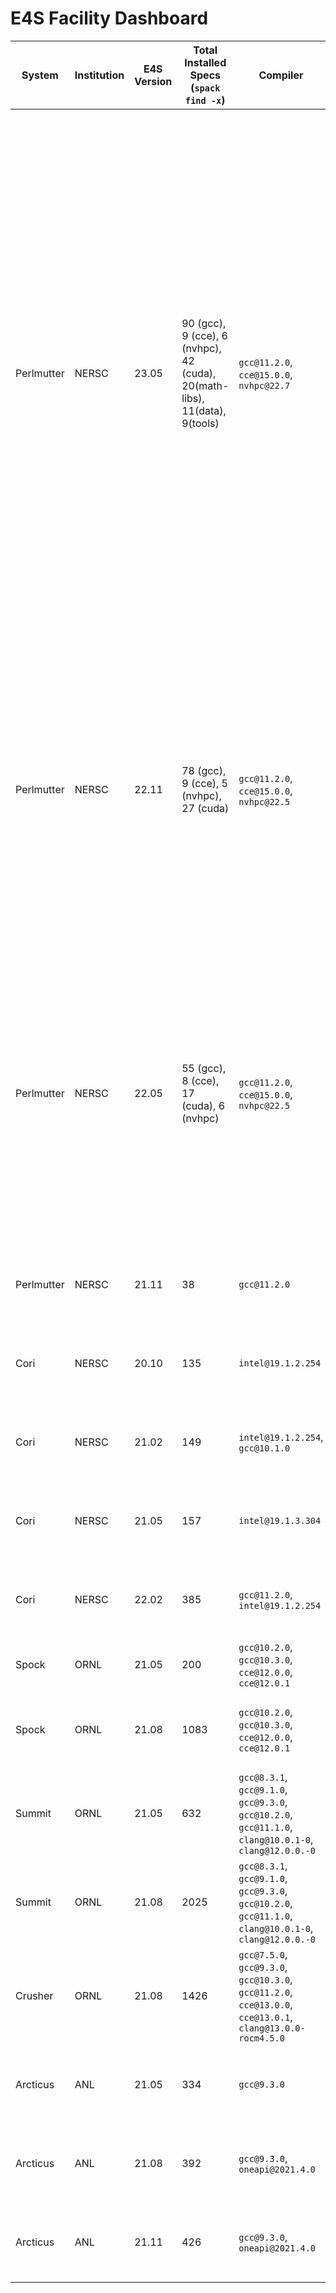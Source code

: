 # E4S Facility Dashboard


System  | Institution | E4S Version          | Total Installed Specs (`spack find -x`)                                   | Compiler                                                                                                   | Spack Commit or branch                                                                                                              | Spack.yaml                                                                                                                                                                                                                                                                                                                                                                                                                                                                                                                                                                                                                                                                                                                                                                                                                                                                                                                                                                                                                                                                                                                                                                                                                                                                                                                                                         | `spack find` File                                                                                                                                                                                                                                                                                                                                                                                                                                                                                                                                                                                                                                                                                                                                                                                                                                                                                                                                                                                                                                                                                                                                                                                         |
------- | ----------- | -------------------- |---------------------------------------------------------------------------|------------------------------------------------------------------------------------------------------------|-------------------------------------------------------------------------------------------------------------------------------------|--------------------------------------------------------------------------------------------------------------------------------------------------------------------------------------------------------------------------------------------------------------------------------------------------------------------------------------------------------------------------------------------------------------------------------------------------------------------------------------------------------------------------------------------------------------------------------------------------------------------------------------------------------------------------------------------------------------------------------------------------------------------------------------------------------------------------------------------------------------------------------------------------------------------------------------------------------------------------------------------------------------------------------------------------------------------------------------------------------------------------------------------------------------------------------------------------------------------------------------------------------------------------------------------------------------------------------------------------------------------|-----------------------------------------------------------------------------------------------------------------------------------------------------------------------------------------------------------------------------------------------------------------------------------------------------------------------------------------------------------------------------------------------------------------------------------------------------------------------------------------------------------------------------------------------------------------------------------------------------------------------------------------------------------------------------------------------------------------------------------------------------------------------------------------------------------------------------------------------------------------------------------------------------------------------------------------------------------------------------------------------------------------------------------------------------------------------------------------------------------------------------------------------------------------------------------------------------------|
Perlmutter | NERSC| 23.05 | 90 (gcc), 9 (cce), 6 (nvhpc), 42 (cuda), 20(math-libs), 11(data), 9(tools)| `gcc@11.2.0`, `cce@15.0.0`, `nvhpc@22.7`                                                                   | [https://github.com/spack/spack/tree/e4s-23.05](https://github.com/spack/spack/tree/e4s-23.05)                                      | [https://github.com/spack/spack-configs/blob/main/NERSC/perlmutter/e4s-23.05/prod/gcc/spack.yaml](https://github.com/spack/spack-configs/blob/main/NERSC/perlmutter/e4s-23.05/prod/gcc/spack.yaml)<br>[https://github.com/spack/spack-configs/blob/main/NERSC/perlmutter/e4s-23.05/prod/cce/spack.yaml](https://github.com/spack/spack-configs/blob/main/NERSC/perlmutter/e4s-23.05/prod/cce/spack.yaml)<br> [https://github.com/spack/spack-configs/blob/main/NERSC/perlmutter/e4s-23.05/prod/nvhpc/spack.yaml](https://github.com/spack/spack-configs/blob/main/NERSC/perlmutter/e4s-23.05/prod/nvhpc/spack.yaml)<br> [https://github.com/spack/spack-configs/blob/main/NERSC/perlmutter/e4s-23.05/prod/cuda/spack.yaml](https://github.com/spack/spack-configs/blob/main/NERSC/perlmutter/e4s-23.05/prod/cuda/spack.yaml)<br> [https://github.com/spack/spack-configs/blob/main/NERSC/perlmutter/e4s-23.05/prod/math-libs/spack.yaml](https://github.com/spack/spack-configs/blob/main/NERSC/perlmutter/e4s-23.05/prod/math-libs/spack.yaml) <br> [https://github.com/spack/spack-configs/blob/main/NERSC/perlmutter/e4s-23.05/prod/data/spack.yaml](https://github.com/spack/spack-configs/blob/main/NERSC/perlmutter/e4s-23.05/prod/data/spack.yaml)<br>[https://github.com/spack/spack-configs/blob/main/NERSC/perlmutter/e4s-23.05/prod/tools/spack.yaml](https://github.com/spack/spack-configs/blob/main/NERSC/perlmutter/e4s-23.05/prod/tools/spack.yaml) | [https://github.com/spack/spack-configs/blob/main/NERSC/perlmutter/e4s-23.05/gcc.txt](https://github.com/spack/spack-configs/blob/main/NERSC/perlmutter/e4s-23.05/gcc.txt)<br> [https://github.com/spack/spack-configs/blob/main/NERSC/perlmutter/e4s-23.05/cce.txt](https://github.com/spack/spack-configs/blob/main/NERSC/perlmutter/e4s-23.05/cce.txt)<br> [https://github.com/spack/spack-configs/blob/main/NERSC/perlmutter/e4s-23.05/nvhpc.txt](https://github.com/spack/spack-configs/blob/main/NERSC/perlmutter/e4s-23.05/nvhpc.txt)<br> [https://github.com/spack/spack-configs/blob/main/NERSC/perlmutter/e4s-23.05/cuda.txt](https://github.com/spack/spack-configs/blob/main/NERSC/perlmutter/e4s-23.05/cuda.txt)<br> [https://github.com/spack/spack-configs/blob/main/NERSC/perlmutter/e4s-23.05/math-libs.txt](https://github.com/spack/spack-configs/blob/main/NERSC/perlmutter/e4s-23.05/math-libs.txt) <br> [https://github.com/spack/spack-configs/blob/main/NERSC/perlmutter/e4s-23.05/data.txt](https://github.com/spack/spack-configs/blob/main/NERSC/perlmutter/e4s-23.05/data.txt) <br> [https://github.com/spack/spack-configs/blob/main/NERSC/perlmutter/e4s-23.05/tools.txt](https://github.com/spack/spack-configs/blob/main/NERSC/perlmutter/e4s-23.05/tools.txt) |
Perlmutter | NERSC | 22.11 | 78 (gcc), 9 (cce), 5 (nvhpc), 27 (cuda)                                   | `gcc@11.2.0`, `cce@15.0.0`, `nvhpc@22.5`                                                                   | [https://github.com/spack/spack/tree/e4s-22.11](https://github.com/spack/spack/tree/e4s-22.11)                                      | [https://github.com/spack/spack-configs/blob/main/NERSC/perlmutter/e4s-22.11/prod/gcc/spack.yaml](https://github.com/spack/spack-configs/blob/main/NERSC/perlmutter/e4s-22.11/prod/gcc/spack.yaml)<br>[https://github.com/spack/spack-configs/blob/main/NERSC/perlmutter/e4s-22.11/prod/cce/spack.yaml](https://github.com/spack/spack-configs/blob/main/NERSC/perlmutter/e4s-22.11/prod/cce/spack.yaml)<br> [https://github.com/spack/spack-configs/blob/main/NERSC/perlmutter/e4s-22.11/prod/nvhpc/spack.yaml](https://github.com/spack/spack-configs/blob/main/NERSC/perlmutter/e4s-22.11/prod/nvhpc/spack.yaml)<br> [https://github.com/spack/spack-configs/blob/main/NERSC/perlmutter/e4s-22.11/prod/cuda/spack.yaml](https://github.com/spack/spack-configs/blob/main/NERSC/perlmutter/e4s-22.11/prod/cuda/spack.yaml)                                                                                                                                                                                                                                                                                                                                                                                                                                                                                                                                       | [https://github.com/spack/spack-configs/blob/main/NERSC/perlmutter/e4s-22.11/gcc.txt](https://github.com/spack/spack-configs/blob/main/NERSC/perlmutter/e4s-22.11/gcc.txt)<br> [https://github.com/spack/spack-configs/blob/main/NERSC/perlmutter/e4s-22.11/cce.txt](https://github.com/spack/spack-configs/blob/main/NERSC/perlmutter/e4s-22.11/cce.txt)<br> [https://github.com/spack/spack-configs/blob/main/NERSC/perlmutter/e4s-22.11/nvhpc.txt](https://github.com/spack/spack-configs/blob/main/NERSC/perlmutter/e4s-22.11/nvhpc.txt)<br> [https://github.com/spack/spack-configs/blob/main/NERSC/perlmutter/e4s-22.11/cuda.txt](https://github.com/spack/spack-configs/blob/main/NERSC/perlmutter/e4s-22.11/cuda.txt)                                                                                                                                                                                                                                                                                                                                                                                                                                                                             
Perlmutter | NERSC | 22.05 | 55 (gcc), 8 (cce), 17 (cuda), 6 (nvhpc)                                   | `gcc@11.2.0`, `cce@15.0.0`, `nvhpc@22.5`                                                                   | [https://github.com/spack/spack/tree/e4s-22.05](https://github.com/spack/spack/tree/e4s-22.05)                                      | [https://github.com/spack/spack-configs/blob/main/NERSC/perlmutter/e4s-22.05/prod/gcc/spack.yaml](https://github.com/spack/spack-configs/blob/main/NERSC/perlmutter/e4s-22.05/prod/gcc/spack.yaml)<br>[https://github.com/spack/spack-configs/blob/main/NERSC/perlmutter/e4s-22.05/prod/cce/spack.yaml](https://github.com/spack/spack-configs/blob/main/NERSC/perlmutter/e4s-22.05/prod/cce/spack.yaml)<br> [https://github.com/spack/spack-configs/blob/main/NERSC/perlmutter/e4s-22.05/prod/nvhpc/spack.yaml](https://github.com/spack/spack-configs/blob/main/NERSC/perlmutter/e4s-22.05/prod/nvhpc/spack.yaml)<br> [https://github.com/spack/spack-configs/blob/main/NERSC/perlmutter/e4s-22.05/prod/cuda/spack.yaml](https://github.com/spack/spack-configs/blob/main/NERSC/perlmutter/e4s-22.05/prod/cuda/spack.yaml)                                                                                                                                                                                                                                                                                                                                                                                                                                                                                                                                       | [https://github.com/spack/spack-configs/blob/main/NERSC/perlmutter/e4s-22.05/gcc.txt](https://github.com/spack/spack-configs/blob/main/NERSC/perlmutter/e4s-22.05/gcc.txt)<br> [https://github.com/spack/spack-configs/blob/main/NERSC/perlmutter/e4s-22.05/cce.txt](https://github.com/spack/spack-configs/blob/main/NERSC/perlmutter/e4s-22.05/cce.txt)<br> [https://github.com/spack/spack-configs/blob/main/NERSC/perlmutter/e4s-22.05/nvhpc.txt](https://github.com/spack/spack-configs/blob/main/NERSC/perlmutter/e4s-22.05/nvhpc.txt)<br> [https://github.com/spack/spack-configs/blob/main/NERSC/perlmutter/e4s-22.05/cuda.txt](https://github.com/spack/spack-configs/blob/main/NERSC/perlmutter/e4s-22.05/cuda.txt)                                                                                                                                                                                                                                                                                                                                                                                                                                                                             |
Perlmutter | NERSC | 21.11 | 38                                                                        | `gcc@11.2.0`                                                                                               | [https://github.com/spack/spack/tree/e4s-21.11](https://github.com/spack/spack/tree/e4s-21.11)                                      | [https://github.com/spack/spack-configs/blob/main/NERSC/perlmutter/e4s-21.11/spack.yaml](https://github.com/spack/spack-configs/blob/main/NERSC/perlmutter/e4s-21.11/spack.yaml)                                                                                                                                                                                                                                                                                                                                                                                                                                                                                                                                                                                                                                                                                                                                                                                                                                                                                                                                                                                                                                                                                                                                                                                   | [https://github.com/spack/spack-configs/blob/main/NERSC/perlmutter/e4s-21.11/e4s-21.11.txt](https://github.com/spack/spack-configs/blob/main/NERSC/perlmutter/e4s-21.11/e4s-21.11.txt)                                                                                                                                                                                                                                                                                                                                                                                                                                                                                                                                                                                                                                                                                                                                                                                                                                                                                                                                                                                                                    
Cori | NERSC  | 20.10 | 135                                                                       | `intel@19.1.2.254`                                                                                         | [e1e0bbb4cbe11a3f0d7e50466ffa86071ee653b7](https://github.com/spack/spack/commit/e1e0bbb4cbe11a3f0d7e50466ffa86071ee653b7)          | [https://github.com/spack/spack-configs/blob/master/NERSC/cori/e4s-20.10/spack.yaml](https://github.com/spack/spack-configs/blob/master/NERSC/cori/e4s-20.10/spack.yaml)                                                                                                                                                                                                                                                                                                                                                                                                                                                                                                                                                                                                                                                                                                                                                                                                                                                                                                                                                                                                                                                                                                                                                                                           | [https://github.com/spack/spack-configs/blob/master/NERSC/cori/e4s-20.10/e4s-20.10.txt](https://github.com/spack/spack-configs/blob/master/NERSC/cori/e4s-20.10/e4s-20.10.txt)                                                                                                                                                                                                                                                                                                                                                                                                                                                                                                                                                                                                                                                                                                                                                                                                                                                                                                                                                                                                                            
Cori | NERSC | 21.02 | 149                                                                       | `intel@19.1.2.254`, `gcc@10.1.0`                                                                           | [b56d65fce5f4743a23399f0cde006bed1b52d53d](https://github.com/spack/spack/commit/b56d65fce5f4743a23399f0cde006bed1b52d53d)          | [https://github.com/spack/spack-configs/blob/main/NERSC/cori/e4s-21.02/spack.yaml](https://github.com/spack/spack-configs/blob/main/NERSC/cori/e4s-21.02/spack.yaml)                                                                                                                                                                                                                                                                                                                                                                                                                                                                                                                                                                                                                                                                                                                                                                                                                                                                                                                                                                                                                                                                                                                                                                                               | [https://github.com/spack/spack-configs/blob/main/NERSC/cori/e4s-21.02/e4s-21.02.txt](https://github.com/spack/spack-configs/blob/main/NERSC/cori/e4s-21.02/e4s-21.02.txt)                                                                                                                                                                                                                                                                                                                                                                                                                                                                                                                                                                                                                                                                                                                                                                                                                                                                                                                                                                                                                                
Cori | NERSC | 21.05 | 157                                                                       | `intel@19.1.3.304`                                                                                         | [https://github.com/spack/spack/tree/e4s-21.05](https://github.com/spack/spack/tree/e4s-21.05)                                      | [https://github.com/spack/spack-configs/blob/main/NERSC/cori/e4s-21.05/spack.yaml](https://github.com/spack/spack-configs/blob/main/NERSC/cori/e4s-21.05/spack.yaml)                                                                                                                                                                                                                                                                                                                                                                                                                                                                                                                                                                                                                                                                                                                                                                                                                                                                                                                                                                                                                                                                                                                                                                                               | [https://github.com/spack/spack-configs/blob/main/NERSC/cori/e4s-21.05/e4s-21.05.txt](https://github.com/spack/spack-configs/blob/main/NERSC/cori/e4s-21.05/e4s-21.05.txt)                                                                                                                                                                                                                                                                                                                                                                                                                                                                                                                                                                                                                                                                                                                                                                                                                                                                                                                                                                                                                                
Cori | NERSC | 22.02 | 385                                                                       | `gcc@11.2.0`, `intel@19.1.2.254`                                                                           | [https://github.com/spack/spack/tree/e4s-22.02](https://github.com/spack/spack/tree/e4s-22.02)                                      | [https://github.com/spack/spack-configs/blob/main/NERSC/cori/e4s-22.02/spack.yaml](https://github.com/spack/spack-configs/blob/main/NERSC/cori/e4s-22.02/spack.yaml)                                                                                                                                                                                                                                                                                                                                                                                                                                                                                                                                                                                                                                                                                                                                                                                                                                                                                                                                                                                                                                                                                                                                                                                               | [https://github.com/spack/spack-configs/blob/main/NERSC/cori/e4s-22.02/e4s-22.02.txt](https://github.com/spack/spack-configs/blob/main/NERSC/cori/e4s-22.02/e4s-22.02.txt)                                                                                                                                                                                                                                                                                                                                                                                                                                                                                                                                                                                                                                                                                                                                                                                                                                                                                                                                                                                                                                
Spock  | ORNL | 21.05 | 200                                                                       | `gcc@10.2.0`, `gcc@10.3.0`, `cce@12.0.0`, `cce@12.0.1`                                                     | [v0.16.1](https://github.com/spack/spack/tree/v0.16.1)                                                                              |                                                                                                                                                                                                                                                                                                                                                                                                                                                                                                                                                                                                                                                                                                                                                                                                                                                                                                                                                                                                                                                                                                                                                                                                                                                                                                                                                                    |
Spock  | ORNL | 21.08 | 1083                                                                      | `gcc@10.2.0`, `gcc@10.3.0`, `cce@12.0.0`, `cce@12.0.1`                                                     | [v0.16.3](https://github.com/spack/spack/tree/v0.16.3)                                                                              | [https://github.com/spack/spack-configs/blob/main/OLCF/spock/spack.yaml](https://github.com/spack/spack-configs/blob/main/OLCF/spock/spack.yaml)                                                                                                                                                                                                                                                                                                                                                                                                                                                                                                                                                                                                                                                                                                                                                                                                                                                                                                                                                                                                                                                                                                                                                                                                                   | [https://github.com/spack/spack-configs/blob/main/OLCF/spock/e4s-21.08.txt](https://github.com/spack/spack-configs/blob/main/OLCF/spock/e4s-21.08.txt)                                                                                                                                                                                                                                                                                                                                                                                                                                                                                                                                                                                                                                                                                                                                                                                                                                                                                                                                                                                                                                                    
Summit | ORNL | 21.05 | 632                                                                       | `gcc@8.3.1`, `gcc@9.1.0`, `gcc@9.3.0`, `gcc@10.2.0`, `gcc@11.1.0`, `clang@10.0.1-0`, `clang@12.0.0.-0`     |                                                                                                                                     |                                                                                                                                                                                                                                                                                                                                                                                                                                                                                                                                                                                                                                                                                                                                                                                                                                                                                                                                                                                                                                                                                                                                                                                                                                                                                                                                                                    |
Summit | ORNL | 21.08 | 2025                                                                      | `gcc@8.3.1`, `gcc@9.1.0`, `gcc@9.3.0`, `gcc@10.2.0`, `gcc@11.1.0`, `clang@10.0.1-0`, `clang@12.0.0.-0`     | 0.16.2-4678-9effe1400f                                                                                                              | [https://github.com/spack/spack-configs/blob/main/OLCF/summit/spack.yaml](https://github.com/spack/spack-configs/blob/main/OLCF/summit/spack.yaml)                                                                                                                                                                                                                                                                                                                                                                                                                                                                                                                                                                                                                                                                                                                                                                                                                                                                                                                                                                                                                                                                                                                                                                                                                 | [https://github.com/spack/spack-configs/blob/main/OLCF/summit/e4s-21.08.txt](https://github.com/spack/spack-configs/blob/main/OLCF/summit/e4s-21.08.txt)                                                                                                                                                                                                                                                                                                                                                                                                                                                                                                                                                                                                                                                                                                                                                                                                                                                                                                                                                                                                                                                  
Crusher | ORNL | 21.08 | 1426                                                                      | `gcc@7.5.0`, `gcc@9.3.0`, `gcc@10.3.0`, `gcc@11.2.0`, `cce@13.0.0`, `cce@13.0.1`, `clang@13.0.0-rocm4.5.0` | [0add25a508f7b78a5a7ea5a6129388a6ed29a993](https://github.com/mpbelhorn/olcf-spack/commit/0add25a508f7b78a5a7ea5a6129388a6ed29a993) | [https://github.com/spack/spack-configs/blob/main/OLCF/crusher/spack.yaml](https://github.com/spack/spack-configs/blob/main/OLCF/crusher/spack.yaml)                                                                                                                                                                                                                                                                                                                                                                                                                                                                                                                                                                                                                                                                                                                                                                                                                                                                                                                                                                                                                                                                                                                                                                                                               | [https://github.com/spack/spack-configs/blob/main/OLCF/crusher/e4s-21.08.txt](https://github.com/spack/spack-configs/blob/main/OLCF/crusher/e4s-21.08.txt)                                                                                                                                                                                                                                                                                                                                                                                                                                                                                                                                                                                                                                                                                                                                                                                                                                                                                                                                                                                                                                                
Arcticus | ANL | 21.05 | 334                                                                       | `gcc@9.3.0`                                                                                                | [https://github.com/spack/spack/tree/e4s-21.05](https://github.com/spack/spack/tree/e4s-21.05)                                      | [https://github.com/spack/spack-configs/blob/main/ANL/JLSE/Arcticus/E4S-21.05/spack.yaml](https://github.com/spack/spack-configs/blob/main/ANL/JLSE/Arcticus/E4S-21.05/spack.yaml)                                                                                                                                                                                                                                                                                                                                                                                                                                                                                                                                                                                                                                                                                                                                                                                                                                                                                                                                                                                                                                                                                                                                                                                 | [https://github.com/spack/spack-configs/blob/main/ANL/JLSE/Arcticus/E4S-21.05/e4s-21.05.txt](https://github.com/spack/spack-configs/blob/main/ANL/JLSE/Arcticus/E4S-21.05/e4s-21.05.txt)                                                                                                                                                                                                                                                                                                                                                                                                                                                                                                                                                                                                                                                                                                                                                                                                                                                                                                                                                                                                                  
Arcticus | ANL | 21.08 | 392                                                                       | `gcc@9.3.0`, `oneapi@2021.4.0`                                                                             | [https://github.com/spack/spack/tree/e4s-21.08](https://github.com/spack/spack/tree/e4s-21.08)                                      | [https://github.com/spack/spack-configs/blob/main/ANL/JLSE/Arcticus/E4S-21.08/prod/spack.yaml](https://github.com/spack/spack-configs/blob/main/ANL/JLSE/Arcticus/E4S-21.08/prod/spack.yaml)                                                                                                                                                                                                                                                                                                                                                                                                                                                                                                                                                                                                                                                                                                                                                                                                                                                                                                                                                                                                                                                                                                                                                                       | [https://github.com/spack/spack-configs/blob/main/ANL/JLSE/Arcticus/E4S-21.08/e4s-21.08.txt](https://github.com/spack/spack-configs/blob/main/ANL/JLSE/Arcticus/E4S-21.08/e4s-21.08.txt)                                                                                                                                                                                                                                                                                                                                                                                                                                                                                                                                                                                                                                                                                                                                                                                                                                                                                                                                                                                                                  
Arcticus | ANL | 21.11 | 426                                                                       | `gcc@9.3.0`, `oneapi@2021.4.0`                                                                             | [https://github.com/spack/spack/tree/e4s-21.11](https://github.com/spack/spack/tree/e4s-21.11)                                      | [https://github.com/spack/spack-configs/blob/main/ANL/JLSE/Arcticus/E4S-21.11/prod/spack.yaml](https://github.com/spack/spack-configs/blob/main/ANL/JLSE/Arcticus/E4S-21.11/prod/spack.yaml)                                                                                                                                                                                                                                                                                                                                                                                                                                                                                                                                                                                                                                                                                                                                                                                                                                                                                                                                                                                                                                                                                                                                                                       | [https://github.com/spack/spack-configs/blob/main/ANL/JLSE/Arcticus/E4S-21.11/e4s-21.11.txt](https://github.com/spack/spack-configs/blob/main/ANL/JLSE/Arcticus/E4S-21.11/e4s-21.11.txt)                                                                                                                                                                                                                                                                                                                                                                                                                                                                                                                                                                                                                                                                                                                                                                                                                                                                                                                                                                                                                  
